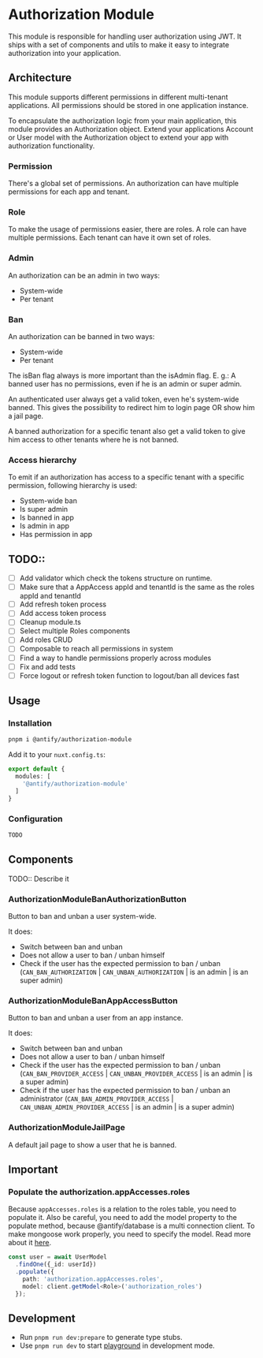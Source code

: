 # Authorization Module

This module is responsible for handling user authorization using JWT.
It ships with a set of components and utils to make it easy to integrate authorization into your application.

## Architecture

This module supports different permissions in different multi-tenant applications.
All permissions should be stored in one application instance.

To encapsulate the authorization logic from your main application, this module provides an Authorization object.
Extend your applications Account or User model with the Authorization object to extend your app with
authorization functionality.

### Permission

There's a global set of permissions. An authorization can have multiple permissions
for each app and tenant.

### Role

To make the usage of permissions easier, there are roles. A role can have multiple permissions.
Each tenant can have it own set of roles.

### Admin

An authorization can be an admin in two ways:

- System-wide
- Per tenant

### Ban

An authorization can be banned in two ways:

- System-wide
- Per tenant

The isBan flag always is more important than the isAdmin flag.
E. g.: A banned user has no permissions, even if he is an admin or super admin.

An authenticated user always get a valid token, even he's system-wide banned.
This gives the possibility to redirect him to login page OR show him a jail page.

A banned authorization for a specific tenant also get a valid token to give him access to other tenants
where he is not banned.

### Access hierarchy

To emit if an authorization has access to a specific tenant with a specific permission,
following hierarchy is used:

- System-wide ban
- Is super admin
- Is banned in app
- Is admin in app
- Has permission in app

## TODO::

- [ ] Add validator which check the tokens structure on runtime.
- [ ] Make sure that a AppAccess appId and tenantId is the same as the roles appId and tenantId
- [ ] Add refresh token process
- [ ] Add access token process
- [ ] Cleanup module.ts
- [ ] Select multiple Roles components
- [ ] Add roles CRUD
- [ ] Composable to reach all permissions in system
- [ ] Find a way to handle permissions properly across modules
- [ ] Fix and add tests
- [ ] Force logout or refresh token function to logout/ban all devices fast

## Usage

### Installation

```bash
pnpm i @antify/authorization-module
```

Add it to your `nuxt.config.ts`:

```typescript
export default {
  modules: [
    '@antify/authorization-module'
  ]
}
```

### Configuration

```typescript
TODO
```

## Components

TODO:: Describe it

### AuthorizationModuleBanAuthorizationButton

Button to ban and unban a user system-wide.

It does:

- Switch between ban and unban
- Does not allow a user to ban / unban himself
- Check if the user has the expected permission to ban / unban (`CAN_BAN_AUTHORIZATION` | `CAN_UNBAN_AUTHORIZATION` | is
  an admin | is an super admin)

### AuthorizationModuleBanAppAccessButton

Button to ban and unban a user from an app instance.

It does:

- Switch between ban and unban
- Does not allow a user to ban / unban himself
- Check if the user has the expected permission to ban / unban (`CAN_BAN_PROVIDER_ACCESS` |
  `CAN_UNBAN_PROVIDER_ACCESS` | is an admin | is a super admin)
- Check if the user has the expected permission to ban / unban an administrator  (`CAN_BAN_ADMIN_PROVIDER_ACCESS` |
  `CAN_UNBAN_ADMIN_PROVIDER_ACCESS` | is an admin | is a super admin)

### AuthorizationModuleJailPage

A default jail page to show a user that he is banned.

## Important

### Populate the authorization.appAccesses.roles

Because `appAccesses.roles` is a relation to the roles table, you need to populate it.
Also be careful, you need to add the model property to the populate method, because @antify/database
is a multi connection client. To make mongoose work properly, you need to specify the model.
Read more about
it [here](https://github.com/antify/database?tab=readme-ov-file#error-schema-hasnt-been-registered-for-model).

```typescript
const user = await UserModel
  .findOne({_id: userId})
  .populate({
    path: 'authorization.appAccesses.roles',
    model: client.getModel<Role>('authorization_roles')
  });
```

## Development

- Run `pnpm run dev:prepare` to generate type stubs.
- Use `pnpm run dev` to start [playground](./playground) in development mode.
